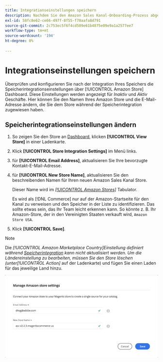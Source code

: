 ```yaml
---
title: Integrationseinstellungen speichern
description: Nachdem Sie den Amazon Sales Kanal-Onboarding-Prozess abgeschlossen haben, überprüfen und konfigurieren Sie die Store-Integrationseinstellungen über [!UICONTROL Amazon Store] Dashboard
exl-id: 58fc8e62-ce66-497f-8f55-f70aafa8d791
source-git-commit: 2c753ec5f6f4cd509e61b4875e09e9a1a2577ee7
workflow-type: tm+mt
source-wordcount: '194'
ht-degree: 0%

---
```


# Integrationseinstellungen speichern

Überprüfen und konfigurieren Sie nach der Integration Ihres Speichers die Speicherintegrationseinstellungen über [!UICONTROL Amazon Store] Dashboard. Diese Einstellungen werden angezeigt für *Inaktiv* und *Aktiv* Geschäfte. Hier können Sie den Namen Ihres Amazon Store und die E-Mail-Adresse ändern, die Sie dem Store während der Speicherintegration zugewiesen haben.

## Speicherintegrationseinstellungen ändern

1. So zeigen Sie den Store an [Dashboard](./amazon-store-dashboard.md), klicken **[!UICONTROL View Store]** in einer Ladenkarte.

1. Klick **[!UICONTROL Store Integration Settings]** im Menü links.

1. für **[!UICONTROL Email Address]**, aktualisieren Sie Ihre bevorzugte Kontakt-E-Mail-Adresse.

1. für **[!UICONTROL New Store Name]**, aktualisieren Sie den beschreibenden Namen für Ihren neuen Amazon Sales Kanal Store.

   Dieser Name wird im [_[!UICONTROL Amazon Stores]_](./managing-stores.md) Tabulator.

   Es wird als [!DNL Commerce] nur auf der Amazon-Startseite für den Kanal zu verweisen und den Speicher in der Liste zu identifizieren. Das sollte etwas sein, das Ihr Team leicht erkennen kann. So könnte z. B. Ihr Amazon-Store, der in den Vereinigten Staaten verkauft wird, `Amazon Store USA`.

1. Klick **[!UICONTROL Save]**.

>[!NOTE]
>
>Die _[!UICONTROL Amazon Marketplace Country]_Einstellung definiert während [Speicherintegration](./store-integration.md) kann nicht aktualisiert werden. Um die Ländereinstellung zu bearbeiten, müssen Sie den Store löschen (unter_[!UICONTROL Action]_ auf der Ladenkarte) und fügen Sie einen Laden für das jeweilige Land hinzu.

![Integrationseinstellungen speichern](assets/amazon-store-settings.png)
